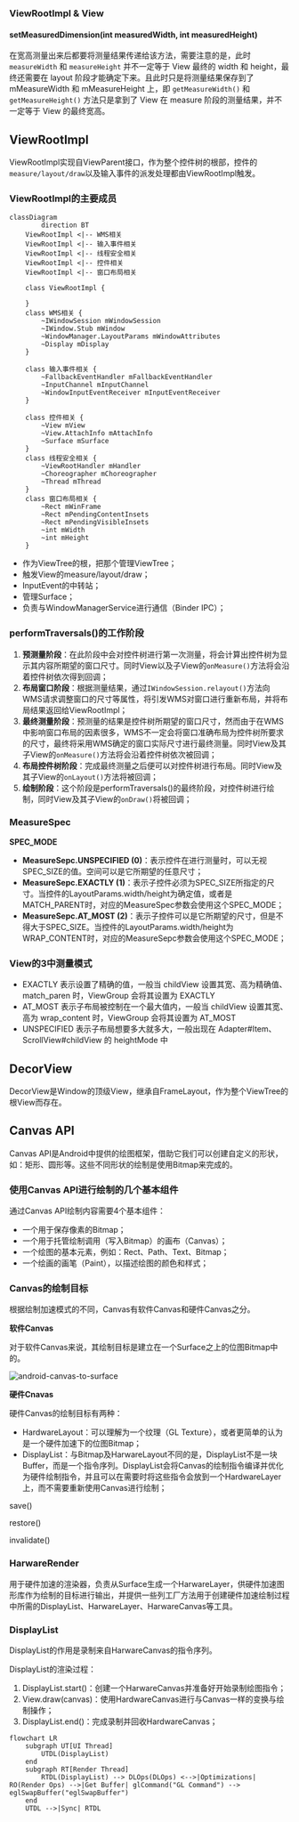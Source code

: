 

<!--more-->



### ViewRootImpl & View

#### setMeasuredDimension(int measuredWidth, int measuredHeight)

在宽高测量出来后都要将测量结果传递给该方法，需要注意的是，此时 `measureWidth` 和 `measureHeight` 并不一定等于 View 最终的 width 和 height，最终还需要在 layout 阶段才能确定下来。且此时只是将测量结果保存到了 mMeasureWidth 和 mMeasureHeight 上，即 `getMeasureWidth()` 和 `getMeasureHeight()` 方法只是拿到了 View 在 measure 阶段的测量结果，并不一定等于 View 的最终宽高。





## ViewRootImpl

ViewRootImpl实现自ViewParent接口，作为整个控件树的根部，控件的`measure/layout/draw`以及输入事件的派发处理都由ViewRootImpl触发。

### ViewRootImpl的主要成员

```mermaid
classDiagram
		direction BT
    ViewRootImpl <|-- WMS相关
    ViewRootImpl <|-- 输入事件相关
    ViewRootImpl <|-- 线程安全相关
    ViewRootImpl <|-- 控件相关
    ViewRootImpl <|-- 窗口布局相关

    class ViewRootImpl {

    }
    class WMS相关 {
        ~IWindowSession mWindowSession
        ~IWindow.Stub mWindow
        ~WindowManager.LayoutParams mWindowAttributes
        ~Display mDisplay
    }

    class 输入事件相关 {
        ~FallbackEventHandler mFallbackEventHandler
        ~InputChannel mInputChannel
        ~WindowInputEventReceiver mInputEventReceiver
    }

    class 控件相关 {
        ~View mView
        ~View.AttachInfo mAttachInfo
        ~Surface mSurface
    }
    class 线程安全相关 {
        ~ViewRootHandler mHandler
        ~Choreographer mChoreographer
        ~Thread mThread
    }
    class 窗口布局相关 {
        ~Rect mWinFrame
        ~Rect mPendingContentInsets
        ~Rect mPendingVisibleInsets
        ~int mWidth
        ~int mHeight
    }
```

- 作为ViewTree的根，把那个管理ViewTree；
- 触发View的measure/layout/draw；
- InputEvent的中转站；
- 管理Surface；
- 负责与WindowManagerService进行通信（Binder IPC）；

### performTraversals()的工作阶段

1. **预测量阶段**：在此阶段中会对控件树进行第一次测量，将会计算出控件树为显示其内容所期望的窗口尺寸。同时View以及子View的`onMeasure()`方法将会沿着控件树依次得到回调；
2. **布局窗口阶段**：根据测量结果，通过`IWindowSession.relayout()`方法向WMS请求调整窗口的尺寸等属性，将引发WMS对窗口进行重新布局，并将布局结果返回给ViewRootImpl；
3. **最终测量阶段**：预测量的结果是控件树所期望的窗口尺寸，然而由于在WMS中影响窗口布局的因素很多，WMS不一定会将窗口准确布局为控件树所要求的尺寸，最终将采用WMS确定的窗口实际尺寸进行最终测量。同时View及其子View的`onMeasure()`方法将会沿着控件树依次被回调；
4. **布局控件树阶段**：完成最终测量之后便可以对控件树进行布局。同时View及其子View的`onLayout()`方法将被回调；
5. **绘制阶段**：这个阶段是performTraversals()的最终阶段，对控件树进行绘制，同时View及其子View的`onDraw()`将被回调；

### MeasureSpec

**SPEC_MODE**

- **MeasureSepc.UNSPECIFIED (0)**：表示控件在进行测量时，可以无视SPEC_SIZE的值。空间可以是它所期望的任意尺寸；
- **MeasureSepc.EXACTLY (1)**：表示子控件必须为SPEC_SIZE所指定的尺寸。当控件的LayoutParams.width/height为确定值，或者是MATCH_PARENT时，对应的MeasureSpec参数会使用这个SPEC_MODE；
- **MeasureSepc.AT_MOST (2)**：表示子控件可以是它所期望的尺寸，但是不得大于SPEC_SIZE。当控件的LayoutParams.width/height为WRAP_CONTENT时，对应的MeasureSepc参数会使用这个SPEC_MODE；



### View的3中测量模式

- EXACTLY
  表示设置了精确的值，一般当 childView 设置其宽、高为精确值、match_paren 时，ViewGroup 会将其设置为 EXACTLY
- AT_MOST
  表示子布局被控制在一个最大值内，一般当 childView 设置其宽、高为 wrap_content 时，ViewGroup 会将其设置为 AT_MOST
- UNSPECIFIED
  表示子布局想要多大就多大，一般出现在 Adapter#Item、ScrollView#childView 的 heightMode 中



## DecorView

DecorView是Window的顶级View，继承自FrameLayout，作为整个ViewTree的根View而存在。



## Canvas API

Canvas API是Android中提供的绘图框架，借助它我们可以创建自定义的形状，如：矩形、圆形等。这些不同形状的绘制是使用Bitmap来完成的。



### 使用Canvas API进行绘制的几个基本组件

通过Canvas API绘制内容需要4个基本组件：

- 一个用于保存像素的Bitmap；
- 一个用于托管绘制调用（写入Bitmap）的画布（Canvas）；
- 一个绘图的基本元素，例如：Rect、Path、Text、Bitmap；
- 一个绘画的画笔（Paint），以描述绘图的颜色和样式；



### Canvas的绘制目标

根据绘制加速模式的不同，Canvas有软件Canvas和硬件Canvas之分。

**软件Canvas**

对于软件Canvas来说，其绘制目标是建立在一个Surface之上的位图Bitmap中的。

![android-canvas-to-surface](https://s2.loli.net/2022/11/16/q7DLGBoiPOdfI3R.png)

**硬件Cnavas**

硬件Canvas的绘制目标有两种：

- HardwareLayout：可以理解为一个纹理（GL Texture），或者更简单的认为是一个硬件加速下的位图Bitmap；
- DisplayList：与Bitmap及HarwareLayout不同的是，DisplayList不是一块Buffer，而是一个指令序列。DisplayList会将Canvas的绘制指令编译并优化为硬件绘制指令，并且可以在需要时将这些指令会放到一个HardwareLayer上，而不需要重新使用Canvas进行绘制；



save()

restore()

invalidate()



### HarwareRender

用于硬件加速的渲染器，负责从Surface生成一个HarwareLayer，供硬件加速图形库作为绘制的目标进行输出，并提供一些列工厂方法用于创建硬件加速绘制过程中所需的DisplayList、HarwareLayer、HarwareCanvas等工具。



### DisplayList

DisplayList的作用是录制来自HarwareCanvas的指令序列。

DisplayList的渲染过程：

1. DisplayList.start()：创建一个HarwareCanvas并准备好开始录制绘图指令；
2. View.draw(canvas)：使用HardwareCanvas进行与Canvas一样的变换与绘制操作；
3. DisplayList.end()：完成录制并回收HardwareCanvas；

```mermaid
flowchart LR
    subgraph UT[UI Thread]
        UTDL(DisplayList)
    end
    subgraph RT[Render Thread]
        RTDL(DisplayList) --> DLOps(DLOps) <-->|Optimizations| RO(Render Ops) -->|Get Buffer| glCommand("GL Command") --> eglSwapBuffer("eglSwapBuffer")
    end
	UTDL -->|Sync| RTDL
```























